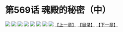 # 第569话 魂殿的秘密（中）
![](https://mhpic.xiaomingtaiji.net/comic/D/斗破苍穹拆分版/569话/1.jpg-zymk.middle.webp)
![](https://mhpic.xiaomingtaiji.net/comic/D/斗破苍穹拆分版/569话/2.jpg-zymk.middle.webp)
![](https://mhpic.xiaomingtaiji.net/comic/D/斗破苍穹拆分版/569话/3.jpg-zymk.middle.webp)
![](https://mhpic.xiaomingtaiji.net/comic/D/斗破苍穹拆分版/569话/4.jpg-zymk.middle.webp)
![](https://mhpic.xiaomingtaiji.net/comic/D/斗破苍穹拆分版/569话/5.jpg-zymk.middle.webp)
![](https://mhpic.xiaomingtaiji.net/comic/D/斗破苍穹拆分版/569话/6.jpg-zymk.middle.webp)
![](https://mhpic.xiaomingtaiji.net/comic/D/斗破苍穹拆分版/569话/7.jpg-zymk.middle.webp)
![](https://mhpic.xiaomingtaiji.net/comic/D/斗破苍穹拆分版/569话/8.jpg-zymk.middle.webp)
[【上一章】](./568.md)
[【目录】](./READMD.md)
[【下一章】](./570.md)
